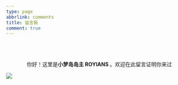 ```yaml
---
type: page
abbrlink: comments
title: 留言板
comment: true
---
```


<br />
<br />
<br />
<center>你好！这里是<b style="color: var(--heo-main)">小梦岛岛主 ROYIANS </b>。欢迎在此留言证明你来过</center>

![](/images/gifs/496f9a6a929b4f78bcf8cc15da25eabc_w200.gif)

